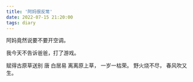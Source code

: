 ```yaml
---
title: '阿妈很反常'
date: 2022-07-15 21:20:00
tags: diary
---
```

阿妈竟然说要不要开空调。

我今天不告诉爸爸，打了游戏。

赋得古原草送别 唐 白居易
离离原上草，
一岁一枯荣。
野火烧不尽，
春风吹又生。
